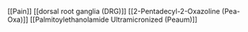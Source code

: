 [[Pain]]
[[dorsal root ganglia (DRG)]]
[[2-Pentadecyl-2-Oxazoline (Pea-Oxa)]]
[[Palmitoylethanolamide Ultramicronized (Peaum)]]
